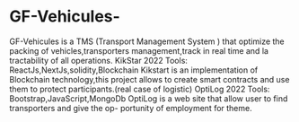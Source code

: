 # GF-Vehicules-
GF-Vehicules is a TMS (Transport Management System )
that optimize the packing of vehicles,transporters
management,track in real time and la tractability of
all operations.
KikStar 2022
Tools: ReactJs,NextJs,solidity,Blockchain
Kikstart is an implementation of Blockchain
technology,this project allows to create smart contracts and use them to
protect participants.(real case of logistic)
OptiLog 2022
Tools: Bootstrap,JavaScript,MongoDb
OptiLog is a web site that allow user to find transporters and give the op-
portunity of employment for theme.
